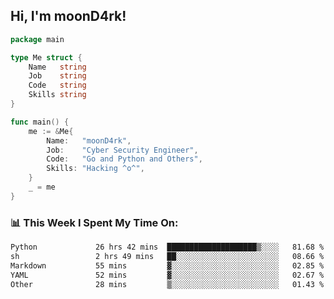 <h2> Hi, I'm moonD4rk!</h2>

```go
package main

type Me struct {
	Name   string
	Job    string
	Code   string
	Skills string
}

func main() {
	me := &Me{
		Name:   "moonD4rk",
		Job:    "Cyber Security Engineer",
		Code:   "Go and Python and Others",
		Skills: "Hacking ^o^",
	}
	_ = me
}
```

<h3>📊 This Week I Spent My Time On:</h3>
<!-- <img align='right' src="https://github-readme-stats.vercel.app/api?username=moond4rk&show_icons=true&theme=radical", width="300" height="150"> -->

<!--START_SECTION:waka-->

```txt
Python             26 hrs 42 mins  ████████████████████▒░░░░   81.68 %
sh                 2 hrs 49 mins   ██░░░░░░░░░░░░░░░░░░░░░░░   08.66 %
Markdown           55 mins         ▓░░░░░░░░░░░░░░░░░░░░░░░░   02.85 %
YAML               52 mins         ▓░░░░░░░░░░░░░░░░░░░░░░░░   02.67 %
Other              28 mins         ▒░░░░░░░░░░░░░░░░░░░░░░░░   01.43 %
```

<!--END_SECTION:waka-->

